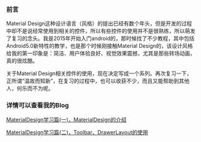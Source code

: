 ### 前言
Material Design这种设计语言（风格）的提出已经有数个年头，但是开发的过程中却不是说经常使用到相关的控件，所以有些控件的使用并不是很熟练，所以萌发了复习的念头。我是2015年开始入门android的，那时候找了不少教程，其中包括Android5.0新特性的教学，也是那个时候刚接触Material Design的，该设计风格给我的第一印象是：简洁、用户体验良好、视觉效果震撼，尤其是那些转场动画，真的很炫酷。

关于Material Design相关控件的使用，现在决定写成一个系列。再次复习一下，正所谓“温故而知新”，在复习的过程中，也可以收获不少，而且又能帮助到其他人，何乐而不为呢。

### 详情可以查看我的Blog

[MaterialDesign学习篇(一)，MaterialDesign的介绍](http://blog.csdn.net/chay_chan/article/details/76038374)

[MaterialDesign学习篇(二)，Toolbar、DrawerLayout的使用](http://blog.csdn.net/chay_chan/article/details/76038408)
